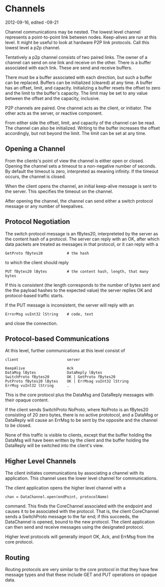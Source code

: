 <h1 class="libTop">Channels</h1>

2012-09-16, edited -09-21

Channel communications may be nested.  The lowest level channel represents
a point-to-point link between nodes.  Keep-alives are run at this level.
It might be useful to look at hardware P2P link protocols.  Call this
lowest level a p2p channel.

Tentatively a p2p channel consists of two paired links.  The owner
of a channel can send on one link and receive on the other.  There is a
buffer associated with each link.  These are send and receive buffers.

There must be a buffer associated with each direction, but such
a buffer can be replaced.  Buffers can be initialized (cleared)
at any time.  A buffer has an offset, limit, and capacity.  Initializing
a buffer resets the offset to zero and the limit to the buffer's
capacity.  The limit may be set to any value between the offset and the
capacity, inclusive.

P2P channels are paired.  One channel acts as the client, or initiator.
The other acts as the server, or reactive component.

From either side the offset, limit, and capacity of the channel can
be read.  The channel can also be initialized.  Writing to the
buffer increases the offset accordingly, but not beyond the limit.
The limit can be set at any time.

## Opening a Channel

From the clients's point of view the channel is either open or closed.
Opening the channel sets a timeout to a non-negative number of seconds.
By default the timeout is zero, interpreted as meaning infinity.  If
the timeout occurs, the channel is closed.

When the client opens the channel, an initial keep-alive message is sent
to the server.  This specifies the timeout on the channel.

After opening the channel, the channel can send either a switch protocol
message or any number of keepalives.

## Protocol Negotiation

The switch protocol message is an fBytes20, interpreteted by the server
as the content hash of a protocol.   The server can reply with an OK, after
which data packets are treated as messages in that protocol, or it can
reply with a

	GetProto fBytes20           # the hash

to which the client should reply

	PUT fBytes20 lBytes         # the content hash, length, that many bytes

If this is consistent (the length corresponds to the number of bytes sent
and the the payload hashes to the expected value) the server replies OK
and protocol-based traffic starts.

If the PUT message is inconsistent, the server will reply with an

	ErrorMsg vuInt32 lString    # code, text

and close the connection.

## Protocol-based Communications

At this level, further communications at this level consist of

	client                      server

	KeepAlive                   Ack
	DataMsg lBytes              DataReply lBytes
	SwitchProto fBytes20        OK | GetProto fBytes20
	PutProto fBytes20 lBytes    OK | ErrMsag vuInt32 lString
	ErrMsg vuInt32 lString      .

This is the core protocol plus the DataMsg and DataReply messages
with their opaque content.

If the client sends SwitchProto NoProto, where NoProto is an fBytes20
consisting of 20 zero bytes, there is no active prototocol, and a
DataMsg or DataReply will cause an ErrMsg to be sent by the opposite
and the channel to be closed.

None of this traffic is visible to clients, except that the buffer
holding the DataMsg will have been written by the client and the
buffer holding the DataReply will be switched into the client's
view.

## Higher Level Channels

The client initiates communications by associating a channel with
its application.  This channel uses the lower level channel for
communications.

The client application opens the higher level channel with a

	chan = DataChannel.open(endPoint, protocolName)

command.  This finds the CoreChannel associated with the endpoint
and causes it to be associated with the protocol.  That is, the
client CoreChannel sends a SwitchProto message to the far end; if
this succeeds, the DataChannel is opened, bound to the new protocol.
The client application can then send and receive messages using the
designated protocol.

Higher level protocols will generally import OK, Ack, and ErrMsg from
the core protocol.

## Routing

Routing protocols are very similar to the core protocol in that they
have few message types and that these include GET and PUT operations
on opaque data.


